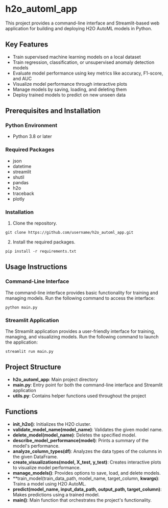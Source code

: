 # h2o_automl_app

This project provides a command-line interface and Streamlit-based web application for building and deploying H2O AutoML models in Python.

## Key Features

- Train supervised machine learning models on a local dataset
- Train regression, classification, or unsupervised anomaly detection models
- Evaluate model performance using key metrics like accuracy, F1-score, and AUC
- Visualize model performance through interactive plots
- Manage models by saving, loading, and deleting them
- Deploy trained models to predict on new unseen data

## Prerequisites and Installation

### Python Environment
- Python 3.8 or later

### Required Packages
- json
- datetime
- streamlit
- shutil
- pandas
- h2o
- traceback
- plotly

### Installation

1. Clone the repository.
```
git clone https://github.com/username/h2o_automl_app.git
```

2. Install the required packages.
```
pip install -r requirements.txt
```

## Usage Instructions

### Command-Line Interface

The command-line interface provides basic functionality for training and managing models. Run the following command to access the interface:
```
python main.py
```

### Streamlit Application

The Streamlit application provides a user-friendly interface for training, managing, and visualizing models. Run the following command to launch the application:
```
streamlit run main.py
```

## Project Structure

- **h2o_automl_app**: Main project directory
 - **main.py**: Entry point for both the command-line interface and Streamlit application
 - **utils.py**: Contains helper functions used throughout the project

## Functions

- **init_h2o()**: Initializes the H2O cluster.
- **validate_model_name(model_name)**: Validates the given model name.
- **delete_model(model_name)**: Deletes the specified model.
- **describe_model_performance(model)**: Prints a summary of the model's performance.
- **analyze_column_types(df)**: Analyzes the data types of the columns in the given DataFrame.
- **create_visualizations(model, X_test, y_test)**: Creates interactive plots to visualize model performance.
- **manage_models()**: Provides options to save, load, and delete models.
- **train_model(train_data_path, model_name, target_column, **kwargs)**: Trains a model using H2O AutoML.
- **predict(model_name, input_data_path, output_path, target_column)**: Makes predictions using a trained model.
- **main()**: Main function that orchestrates the project's functionality.
